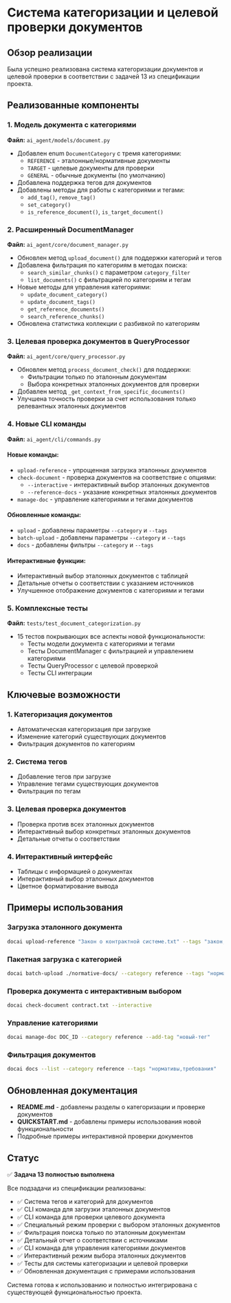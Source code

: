 # Система категоризации и целевой проверки документов

## Обзор реализации

Была успешно реализована система категоризации документов и целевой проверки в соответствии с задачей 13 из спецификации проекта.

## Реализованные компоненты

### 1. Модель документа с категориями

**Файл:** `ai_agent/models/document.py`

- Добавлен enum `DocumentCategory` с тремя категориями:
  - `REFERENCE` - эталонные/нормативные документы
  - `TARGET` - целевые документы для проверки
  - `GENERAL` - обычные документы (по умолчанию)
- Добавлена поддержка тегов для документов
- Добавлены методы для работы с категориями и тегами:
  - `add_tag()`, `remove_tag()`
  - `set_category()`
  - `is_reference_document()`, `is_target_document()`

### 2. Расширенный DocumentManager

**Файл:** `ai_agent/core/document_manager.py`

- Обновлен метод `upload_document()` для поддержки категорий и тегов
- Добавлена фильтрация по категориям в методах поиска:
  - `search_similar_chunks()` с параметром `category_filter`
  - `list_documents()` с фильтрацией по категориям и тегам
- Новые методы для управления категориями:
  - `update_document_category()`
  - `update_document_tags()`
  - `get_reference_documents()`
  - `search_reference_chunks()`
- Обновлена статистика коллекции с разбивкой по категориям

### 3. Целевая проверка документов в QueryProcessor

**Файл:** `ai_agent/core/query_processor.py`

- Обновлен метод `process_document_check()` для поддержки:
  - Фильтрации только по эталонным документам
  - Выбора конкретных эталонных документов для проверки
- Добавлен метод `_get_context_from_specific_documents()`
- Улучшена точность проверки за счет использования только релевантных эталонных документов

### 4. Новые CLI команды

**Файл:** `ai_agent/cli/commands.py`

#### Новые команды:

- `upload-reference` - упрощенная загрузка эталонных документов
- `check-document` - проверка документов на соответствие с опциями:
  - `--interactive` - интерактивный выбор эталонных документов
  - `--reference-docs` - указание конкретных эталонных документов
- `manage-doc` - управление категориями и тегами документов

#### Обновленные команды:

- `upload` - добавлены параметры `--category` и `--tags`
- `batch-upload` - добавлены параметры `--category` и `--tags`
- `docs` - добавлены фильтры `--category` и `--tags`

#### Интерактивные функции:

- Интерактивный выбор эталонных документов с таблицей
- Детальные отчеты о соответствии с указанием источников
- Улучшенное отображение документов с категориями и тегами

### 5. Комплексные тесты

**Файл:** `tests/test_document_categorization.py`

- 15 тестов покрывающих все аспекты новой функциональности:
  - Тесты модели документа с категориями и тегами
  - Тесты DocumentManager с фильтрацией и управлением категориями
  - Тесты QueryProcessor с целевой проверкой
  - Тесты CLI интеграции

## Ключевые возможности

### 1. Категоризация документов

- Автоматическая категоризация при загрузке
- Изменение категорий существующих документов
- Фильтрация документов по категориям

### 2. Система тегов

- Добавление тегов при загрузке
- Управление тегами существующих документов
- Фильтрация по тегам

### 3. Целевая проверка документов

- Проверка против всех эталонных документов
- Интерактивный выбор конкретных эталонных документов
- Детальные отчеты о соответствии

### 4. Интерактивный интерфейс

- Таблицы с информацией о документах
- Интерактивный выбор эталонных документов
- Цветное форматирование вывода

## Примеры использования

### Загрузка эталонного документа

```bash
docai upload-reference "Закон о контрактной системе.txt" --tags "закон,основы"
```

### Пакетная загрузка с категорией

```bash
docai batch-upload ./normative-docs/ --category reference --tags "нормативы"
```

### Проверка документа с интерактивным выбором

```bash
docai check-document contract.txt --interactive
```

### Управление категориями

```bash
docai manage-doc DOC_ID --category reference --add-tag "новый-тег"
```

### Фильтрация документов

```bash
docai docs --list --category reference --tags "нормативы,требования"
```

## Обновленная документация

- **README.md** - добавлены разделы о категоризации и проверке документов
- **QUICKSTART.md** - добавлены примеры использования новой функциональности
- Подробные примеры интерактивной проверки документов

## Статус

✅ **Задача 13 полностью выполнена**

Все подзадачи из спецификации реализованы:

- ✅ Система тегов и категорий для документов
- ✅ CLI команда для загрузки эталонных документов
- ✅ CLI команда для проверки целевого документа
- ✅ Специальный режим проверки с выбором эталонных документов
- ✅ Фильтрация поиска только по эталонным документам
- ✅ Детальный отчет о соответствии с источниками
- ✅ CLI команда для управления категориями документов
- ✅ Интерактивный режим выбора эталонных документов
- ✅ Тесты для системы категоризации и целевой проверки
- ✅ Обновленная документация с примерами использования

Система готова к использованию и полностью интегрирована с существующей функциональностью проекта.
